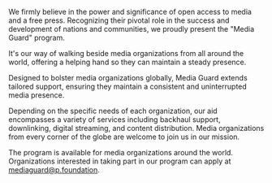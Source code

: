 We firmly believe in the power and significance of open access to media and a free press. Recognizing their pivotal role in the success and development of nations and communities, we proudly present the "Media Guard" program.

It's our way of walking beside media organizations from all around the world, offering a helping hand so they can maintain a steady presence.

Designed to bolster media organizations globally, Media Guard extends tailored support, ensuring they maintain a consistent and uninterrupted media presence.

Depending on the specific needs of each organization, our aid encompasses a variety of services including backhaul support, downlinking, digital streaming, and content distribution. Media organizations from every corner of the globe are welcome to join us in our mission.

The program is available for media organizations around the world. Organizations interested in taking part in our program can apply at mediaguard@p.foundation.
